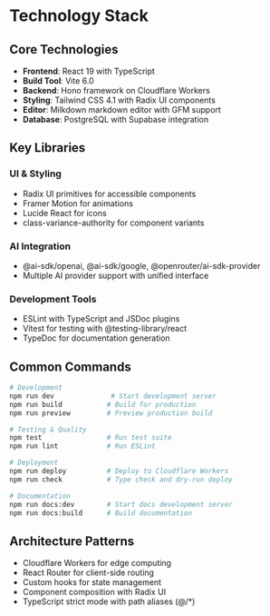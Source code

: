# Technology Stack

## Core Technologies

- **Frontend**: React 19 with TypeScript
- **Build Tool**: Vite 6.0
- **Backend**: Hono framework on Cloudflare Workers
- **Styling**: Tailwind CSS 4.1 with Radix UI components
- **Editor**: Milkdown markdown editor with GFM support
- **Database**: PostgreSQL with Supabase integration

## Key Libraries

### UI & Styling
- Radix UI primitives for accessible components
- Framer Motion for animations
- Lucide React for icons
- class-variance-authority for component variants

### AI Integration
- @ai-sdk/openai, @ai-sdk/google, @openrouter/ai-sdk-provider
- Multiple AI provider support with unified interface

### Development Tools
- ESLint with TypeScript and JSDoc plugins
- Vitest for testing with @testing-library/react
- TypeDoc for documentation generation

## Common Commands

```bash
# Development
npm run dev              # Start development server
npm run build           # Build for production
npm run preview         # Preview production build

# Testing & Quality
npm test                # Run test suite
npm run lint            # Run ESLint

# Deployment
npm run deploy          # Deploy to Cloudflare Workers
npm run check           # Type check and dry-run deploy

# Documentation
npm run docs:dev        # Start docs development server
npm run docs:build      # Build documentation
```

## Architecture Patterns

- Cloudflare Workers for edge computing
- React Router for client-side routing
- Custom hooks for state management
- Component composition with Radix UI
- TypeScript strict mode with path aliases (@/*)